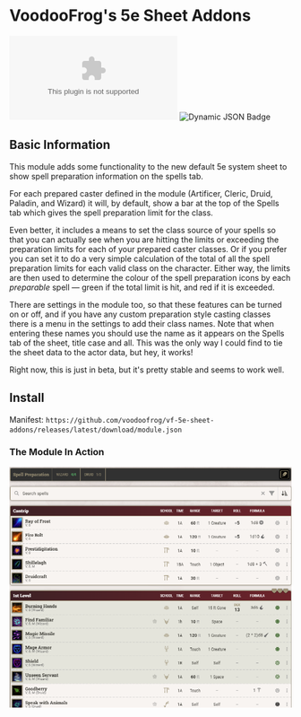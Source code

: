 # VoodooFrog's 5e Sheet Addons

![GitHub Downloads (specific asset, latest release)](https://img.shields.io/github/downloads/voodoofrog/vf-5e-sheet-addons/latest/module.zip?style=for-the-badge&logo=github&label=Downloads%20(Latest%20Release)&color=%2388ff00)
![Dynamic JSON Badge](https://img.shields.io/badge/dynamic/json?url=https%3A%2F%2Fgithub.com%2Fvoodoofrog%2Fvf-5e-sheet-addons%2Freleases%2Fdownload%2F1.0.0-beta.2%2Fmodule.json&query=%24.compatibility.minimum&style=for-the-badge&label=Foundry%20Version&color=%23FF6E20)


## Basic Information

This module adds some functionality to the new default 5e system sheet to show spell preparation information on the spells tab.

For each prepared caster defined in the module (Artificer, Cleric, Druid, Paladin, and Wizard) it will, by default, show a bar at the top of the Spells tab which gives the spell preparation limit for the class.

Even better, it includes a means to set the class source of your spells so that you can actually see when you are hitting the limits or exceeding the preparation limits for each of your prepared caster classes. Or if you prefer you can set it to do a very simple calculation of the total of all the spell preparation limits for each valid class on the character. Either way, the limits are then used to determine the colour of the spell preparation icons by each _preparable_ spell — green if the total limit is hit, and red if it is exceeded.

There are settings in the module too, so that these features can be turned on or off, and if you have any custom preparation style casting classes there is a menu in the settings to add their class names. Note that when entering these names you should use the name as it appears on the Spells tab of the sheet, title case and all. This was the only way I could find to tie the sheet data to the actor data, but hey, it works!

Right now, this is just in beta, but it's pretty stable and seems to work well.

## Install
Manifest: `https://github.com/voodoofrog/vf-5e-sheet-addons/releases/latest/download/module.json`

### The Module In Action
![a screenshot of the module in action](screenshot.png)
